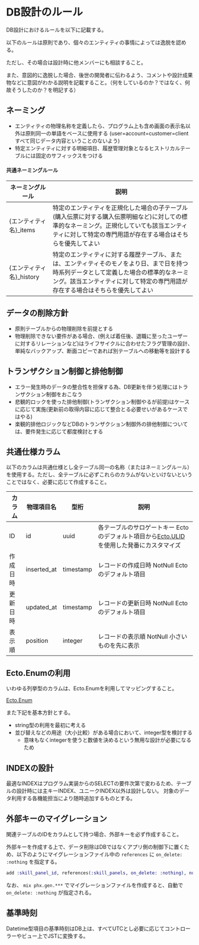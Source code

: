 # DB設計のルール

DB設計におけるルールを以下に記載する。

以下のルールは原則であり、個々のエンティティの事情によっては逸脱を認める。

ただし、その場合は設計時に他メンバーにも相談すること。

また、意図的に逸脱した場合、後世の開発者に伝わるよう、コメントや設計成果物などに意図がわかる説明を記載すること。（何をしているのか？ではなく、何故そうしたのか？を明記する）

## ネーミング

- エンティティの物理名称を定義したら、プログラム上も含め画面の表示名以外は原則同一の単語をベースに使用する  (user=account=customer=clientすべて同じデータ内容ということのないよう)
- 特定エンティティに対する明細項目、履歴管理対象となるヒストリカルテーブルには固定のサフィックスをつける

#### 共通ネーミングルール

| ネーミングルール | 説明 |
| ------- | ---- |
| {エンティティ名}_items | 特定のエンティティを正規化した場合の子テーブル(購入伝票に対する購入伝票明細など)に対しての標準的なネーミング。正規化していても該当エンティティに対して特定の専門用語が存在する場合はそちらを優先してよい |
| {エンティティ名}_history | 特定のエンティティに対する履歴テーブル、または、エンティティそのモノをより日、まで日を持つ時系列データとして定義した場合の標準的なネーミング。該当エンティティに対して特定の専門用語が存在する場合はそちらを優先してよい |

## データの削除方針

- 原則テーブルからの物理削除を前提とする
- 物理削除できない要件がある場合、(例えば着任後、退職に至ったユーザーに対するリレーションなど)はライフサイクルに合わせたフラグ管理の設計、単純なバックアップ、断面コピーであれば別テーブルへの移動等を設計する

## トランザクション制御と排他制御

- エラー発生時のデータの整合性を担保する為、DB更新を伴う処理にはトランザクション制御をおこなう
- 悲観的ロックを使った排他制御(トランザクション制御やるが前提)はケースに応じて実施(更新前の取得内容に応じて整合とる必要せいがあるケースではやる)
- 楽観的排他ロジックなどDBのトランザクション制御外の排他制御については、要件発生に応じて都度検討とする

## 共通仕様カラム

以下のカラムは共通仕様とし全テーブル同一の名称（またはネーミングルール）を使用する。ただし、全テーブルに必ずこれらのカラムがないといけないということではなく、必要に応じて作成すること。

| カラム | 物理項目名 | 型桁 | 説明 |
| ---- | ---- | ---- |  ---- |
| ID | id | uuid | 各テーブルのサロゲートキー Ectoのデフォルト項目から[Ecto.ULID](https://hexdocs.pm/ecto_ulid/Ecto.ULID.html)を使用した発番にカスタマイズ |
| 作成日時 | inserted_at | timestamp | レコードの作成日時 NotNull Ectoのデフォルト項目 |
| 更新日時 | updated_at | timestamp | レコードの更新日時 NotNull Ectoのデフォルト項目 |
| 表示順 | position | integer | レコードの表示順 NotNull 小さいものを先に表示 |

## Ecto.Enumの利用

いわゆる列挙型のカラムは、Ecto.Enumを利用してマッピングすること。

[Ecto.Enum](https://hexdocs.pm/ecto/Ecto.Enum.html)

また下記を基本方針とする。

- string型の利用を最初に考える
- 並び替えなどの用途（大小比較）がある場合において、integer型を検討する
  - 意味もなくintegerを使うと数値を決めるという無用な設計が必要になるため

## INDEXの設計

最適なINDEXはプログラム実装からのSELECTの要件次第で変わるため、テーブルの設計時には主キーINDEX、ユニークINDEX以外は設計しない。
対象のデータ利用する各機能担当により随時追加するものとする。

## 外部キーのマイグレーション

関連テーブルのIDをカラムとして持つ場合、外部キーを必ず作成すること。

外部キーを作成する上で、データ削除はDBではなくアプリ側の制御下に置くため、以下のようにマイグレーションファイル中の `references` に `on_delete: :nothing` を指定する。

```elixir
add :skill_panel_id, references(:skill_panels, on_delete: :nothing), null: false
```

なお、 `mix phx.gen.***` でマイグレーションファイルを作成すると、自動で `on_delete: :nothing` が指定される。

## 基準時刻

Datetime型項目の基準時刻はDB上は、すべてUTCとし必要に応じてコントローラーやビュー上でJSTに変換する。
